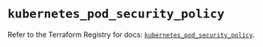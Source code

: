 # `kubernetes_pod_security_policy`

Refer to the Terraform Registry for docs: [`kubernetes_pod_security_policy`](https://registry.terraform.io/providers/hashicorp/kubernetes/2.29.0/docs/resources/pod_security_policy).
